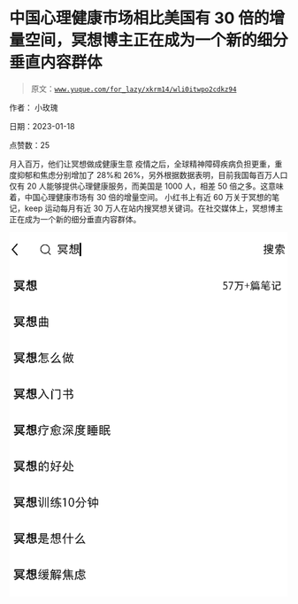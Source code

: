 # 中国心理健康市场相比美国有 30 倍的增量空间，冥想博主正在成为一个新的细分垂直内容群体

> 原文：[`www.yuque.com/for_lazy/xkrm14/wli0itwpo2cdkz94`](https://www.yuque.com/for_lazy/xkrm14/wli0itwpo2cdkz94)



作者： 小玫瑰 

日期：2023-01-18 

点赞数：25 

月入百万，他们让冥想做成健康生意 疫情之后，全球精神障碍疾病负担更重，重度抑郁和焦虑分别增加了 28%和 26%，另外根据数据表明，目前我国每百万人口仅有 20 人能够提供心理健康服务，而美国是 1000 人，相差 50 倍之多。这意味着，中国心理健康市场有 30 倍的增量空间。 小红书上有近 60 万关于冥想的笔记，keep 运动每月有近 30 万人在站内搜冥想关键词。在社交媒体上，冥想博主正在成为一个新的细分垂直内容群体。 

![](img/3077279e5359b83d8b9d416ae68a8299.png)  

